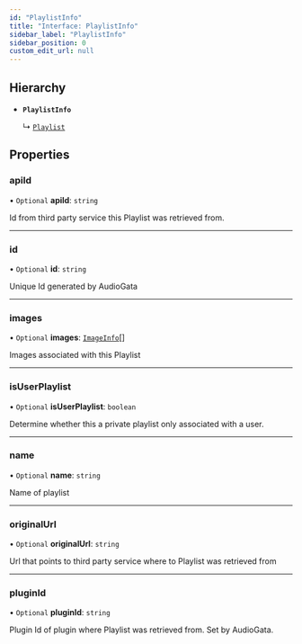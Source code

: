 ```yaml
---
id: "PlaylistInfo"
title: "Interface: PlaylistInfo"
sidebar_label: "PlaylistInfo"
sidebar_position: 0
custom_edit_url: null
---
```


## Hierarchy

- **`PlaylistInfo`**

  ↳ [`Playlist`](Playlist.md)

## Properties

### apiId

• `Optional` **apiId**: `string`

Id from third party service this Playlist was retrieved from.

___

### id

• `Optional` **id**: `string`

Unique Id generated by AudioGata

___

### images

• `Optional` **images**: [`ImageInfo`](ImageInfo.md)[]

Images associated with this Playlist

___

### isUserPlaylist

• `Optional` **isUserPlaylist**: `boolean`

Determine whether this a private playlist only associated with a user.

___

### name

• `Optional` **name**: `string`

Name of playlist

___

### originalUrl

• `Optional` **originalUrl**: `string`

Url that points to third party service where to Playlist was retrieved from

___

### pluginId

• `Optional` **pluginId**: `string`

Plugin Id of plugin where Playlist was retrieved from. Set by AudioGata.
